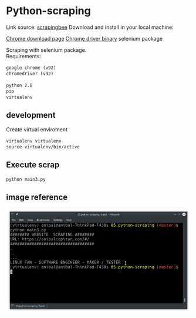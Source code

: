 # Python-scraping

Link source: [scrapingbee](https://www.scrapingbee.com/blog/selenium-python/)
Download and install in your local machine:

[Chrome download page](https://www.google.com/chrome/)
[Chrome driver binary](https://sites.google.com/a/chromium.org/chromedriver/downloads)
selenium package

Scraping with selenium package.  
Requirements: 

	google chrome (v92)
	chromedriver (v92)

	python 2.8
	pip
	virtualenv

## development

Create virtual enviroment

	virtualenv virtualenv
	source virtualenv/bin/active

## Execute scrap

	python main3.py


## image reference

![thumbnail](./docs/Screenshot_20210821_153849.png)